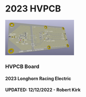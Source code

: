 # 2023 HVPCB

<p>
    <img src="./HVPCB/HVPCB_IMAGE.png" width="220" height="auto" />
</p>

### HVPCB Board

#### 2023 Longhorn Racing Electric

#### UPDATED: 12/12/2022 - Robert Kirk
